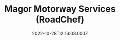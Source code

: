 ---
date: 2022-10-28T12:16:03.000Z
title: Magor Motorway Services (RoadChef)
latitude: 51.58833240354191
longitude: -2.836240259244444
url: http://www.roadchef.com
category: checkin
---